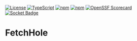 [![License](https://img.shields.io/github/license/autosec-network/FetchHole)](LICENSE)
[![TypeScript](https://badgen.net/npm/types/@autosec-network/FetchHole)](https://www.npmjs.com/package/@autosec/fetchhole)
[![npm](https://img.shields.io/npm/v/@autosec-network/FetchHole)](https://www.npmjs.com/package/@autosec/fetchhole)
[![npm](https://img.shields.io/npm/dm/@autosec-network/FetchHole)](https://www.npmjs.com/package/@autosec/fetchhole)
[![OpenSSF Scorecard](https://api.securityscorecards.dev/projects/github.com/autosec-network/FetchHole/badge)](https://securityscorecards.dev/viewer/?uri=github.com/autosec-network/FetchHole)
[![Socket Badge](https://socket.dev/api/badge/npm/package/@autosec-network/FetchHole)](https://socket.dev/npm/package/@autosec-network/FetchHole)

# FetchHole
